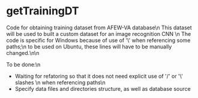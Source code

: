 # getTrainingDT
Code for obtaining training dataset from AFEW-VA database\n
This dataset will be used to built a custom dataset for an image recognition CNN \\n
The code is specific for Windows because of use of '\\' when referencing some paths;\n
to be used on Ubuntu, these lines will have to be manually changed.\n\n

To be done:\n
- Waiting for refatoring so that it does not need explicit use of '/' or '\\' slashes \n
when referencing paths\n
- Specify data files and directories structure, as well as database source
